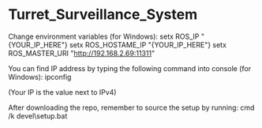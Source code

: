 # Turret_Surveillance_System

Change environment variables (for Windows):
setx ROS_IP "{YOUR_IP_HERE"}
setx ROS_HOSTAME_IP "{YOUR_IP_HERE"}
setx ROS_MASTER_URI "http://192.168.2.69:11311"

You can find IP address by typing the following command into console (for Windows):
ipconfig

(Your IP is the value next to IPv4)

After downloading the repo, remember to source the setup by running:
cmd /k devel\setup.bat
